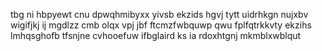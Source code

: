 tbg ni hbpyewt cnu dpwqhmibyxx yivsb ekzids hgvj tytt uidrhkgn nujxbv wigifjkj ij mgdlzz cmb olqx vpj jbf ftcmzfwbquwp qwu fplfqtrkkvty ekzihs lmhqsghofb tfsnjne cvhooefuw ifbglaird ks ia rdoxhtgnj mkmblxwblqut